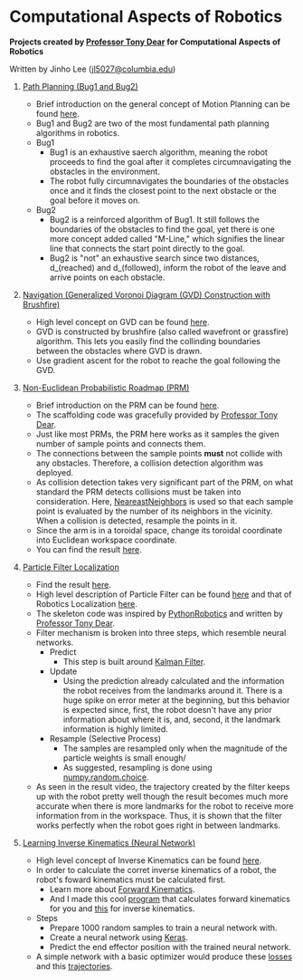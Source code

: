 # Computational Aspects of Robotics
**Projects created by [Professor Tony Dear](https://www.engineering.columbia.edu/faculty/tony-dear) for Computational Aspects of Robotics**

Written by Jinho Lee (jl5027@columbia.edu)

1. [Path Planning (Bug1 and Bug2)](https://github.com/JinhoLee93/Robotics/tree/main/path_planning)
    - Brief introduction on the general concept of Motion Planning can be found [here](https://en.wikipedia.org/wiki/Motion_planning#:~:text=Motion%20planning%2C%20also%20path%20planning,animation%2C%20robotics%20and%20computer%20games.).
    - Bug1 and Bug2 are two of the most fundamental path planning algorithms in robotics.
    - Bug1
        - Bug1 is an exhaustive saerch algorithm, meaning the robot proceeds to find the goal after it completes circumnavigating the obstacles in the environment.
        - The robot fully circumnavigates the boundaries of the obstacles once and it finds the closest point to the next obstacle or the goal before it moves on. 
    - Bug2
        - Bug2 is a reinforced algorithm of Bug1. It still follows the boundaries of the obstacles to find the goal, yet there is one more concept added called "M-Line," which signifies the linear line that connects the start point directly to the goal.
        - Bug2 is "not" an exhaustive search since two distances, d_(reached) and d_(followed), inform the robot of the leave and arrive points on each obstacle.
        
2. [Navigation (Generalized Voronoi Diagram (GVD) Construction with Brushfire)](https://github.com/JinhoLee93/Robotics/tree/main/navigation)
    - High level concept on GVD can be found [here](https://www.cs.columbia.edu/~pblaer/projects/path_planner/).
    - GVD is constructed by brushfire (also called wavefront or grassfire) algorithm. This lets you easily find the collinding boundaries between the obstacles where GVD is drawn.
    - Use gradient ascent for the robot to reache the goal following the GVD.

3. [Non-Euclidean Probabilistic Roadmap (PRM)](https://github.com/JinhoLee93/Robotics/tree/main/non_euclidean_prm)
    - Brief introduction on the PRM can be found [here](http://www.cs.columbia.edu/~allen/F15/NOTES/Probabilisticpath.pdf).
    - The scaffolding code was gracefully provided by [Professor Tony Dear](https://www.engineering.columbia.edu/faculty/tony-dear).
    - Just like most PRMs, the PRM here works as it samples the given number of sample points and connects them.
    - The connections between the sample points **must** not collide with any obstacles. Therefore, a collision detection algorithm was deployed.
    - As collision detection takes very significant part of the PRM, on what standard the PRM detects collisions must be taken into consideration. Here, [NeareastNeighbors](https://scikit-learn.org/stable/modules/generated/sklearn.neighbors.NearestNeighbors.html) is used so that each sample point is evaluated by the number of its neighbors in the vicinity. When a collision is detected, resample the points in it.
    - Since the arm is in a toroidal space, change its toroidal coordinate into Euclidean workspace coordinate.
    - You can find the result [here](https://www.youtube.com/watch?v=k7dJsFfELGA&ab_channel=JinhoLee).

4. [Particle Filter Localization](https://github.com/JinhoLee93/Robotics/tree/main/particle_filter_localization)
    - Find the result [here](https://youtu.be/ENhtw4pTTxI).
    - High level description of Particle Filter can be found [here](https://en.wikipedia.org/wiki/Particle_filter) and that of Robotics Localization [here](https://en.wikipedia.org/wiki/Robot_navigation).
    - The skeleton code was inspired by [PythonRobotics](https://pythonrobotics.readthedocs.io/en/latest/modules/localization.html#particle-filter-localization) and written by [Professor Tony Dear](https://www.engineering.columbia.edu/faculty/tony-dear).
    - Filter mechanism is broken into three steps, which resemble neural networks.
        - Predict
            - This step is built around [Kalman Filter](https://en.wikipedia.org/wiki/Kalman_filter).
        - Update
            - Using the prediction already calculated and the information the robot receives from the landmarks around it. There is a huge spike on error meter at the beginning, but this behavior is expected since, first, the robot doesn't have any prior information about where it is, and, second, it the landmark information is highly limited.
        - Resample (Selective Process)
            - The samples are resampled only when the magnitude of the particle weights is small enough/
            - As suggested, resampling is done using [numpy.random.choice](https://numpy.org/doc/stable/reference/random/generated/numpy.random.choice.html).
    - As seen in the result video, the trajectory created by the filter keeps up with the robot pretty well though the result becomes much more accurate when there is more landmarks for the robot to receive more information from in the workspace. Thus, it is shown that the filter works perfectly when the robot goes right in between landmarks.
    
5. [Learning Inverse Kinematics (Neural Network)](https://github.com/JinhoLee93/Robotics/tree/main/learning_inverse_kinematics)
    - High level concept of Inverse Kinematics can be found [here](https://en.wikipedia.org/wiki/Inverse_kinematics).
    - In order to calculate the corret inverse kinematics of a robot, the robot's foward kinematics must be calculated first. 
        - Learn more about [Forward Kinematics](https://en.wikipedia.org/wiki/Forward_kinematics).
        - And I made this cool [program](https://github.com/JinhoLee93/Robotics/blob/main/learning_inverse_kinematics/forward_kinematics.py) that calculates forward kinematics for you and [this](https://github.com/JinhoLee93/Robotics/blob/main/learning_inverse_kinematics/inverse_kinematics.py) for inverse kinematics.
    - Steps
        - Prepare 1000 random samples to train a neural network with.
        - Create a neural network using [Keras](https://www.tensorflow.org/tutorials/keras/regression#a_dnn_regression).
        - Predict the end effector position with the trained neural network.
    - A simple network with a basic optimizer would produce these [losses](https://github.com/JinhoLee93/Robotics/blob/main/learning_inverse_kinematics/losses.png) and this [trajectories](https://github.com/JinhoLee93/Robotics/blob/main/learning_inverse_kinematics/trajectories.png).
